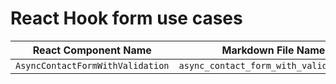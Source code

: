 # React Hook form use cases

| React Component Name             | Markdown File Name                      |
| -------------------------------- | --------------------------------------- |
| `AsyncContactFormWithValidation` | `async_contact_form_with_validation.md` |
